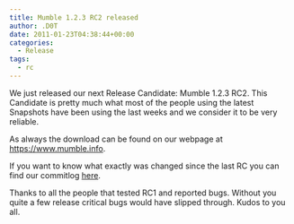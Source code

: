 ```yaml
---
title: Mumble 1.2.3 RC2 released
author: .D0T
date: 2011-01-23T04:38:44+00:00
categories:
  - Release
tags:
  - rc
---
```


We just released our next Release Candidate: Mumble 1.2.3 RC2. This Candidate is pretty much what most of the people
using the latest Snapshots have been using the last weeks and we consider it to be very reliable.

As always the download can be found on our webpage at <https://www.mumble.info>.

If you want to know what exactly was changed since the last RC you can find our commitlog [here][1].

Thanks to all the people that tested RC1 and reported bugs. Without you quite a few release critical bugs would have
slipped through. Kudos to you all.

[1]: http://mumble.git.sourceforge.net/git/gitweb.cgi?p=mumble/mumble;a=shortlog
